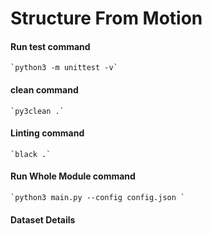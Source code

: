 # Structure From Motion

#### Run test command

    `python3 -m unittest -v`

#### clean command

    `py3clean .`

#### Linting command

    `black .`

#### Run Whole Module command

    `python3 main.py --config config.json `

#### Dataset Details
